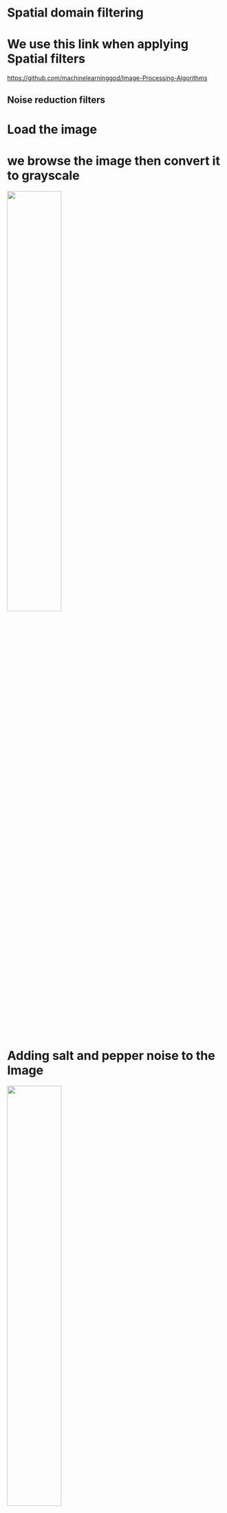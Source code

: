 ﻿
# Spatial domain filtering 
# We use this link when applying Spatial filters
 https://github.com/machinelearninggod/Image-Processing-Algorithms

## Noise reduction filters



# Load the image 
# we browse the image then convert it to grayscale


<img src = "/images/load.png" width = "50%">

# Adding  salt and pepper noise to the Image



<img src = "/images/noise.PNG" width = "50%">

# Apply filters on the noisy image

# 1.Box Filter
# we uset the width of the box filter equal 9
# The result 


<img src = "/images/BoxFilter.PNG" width = "50%">

# 2.Gaussian Filter 
# for σ = 0.3
# The result



<img src = "/images/gussianFilter.PNG" width = "50%">

# 3.Median (Non-linear) filter
# we use median filter 3x3
# The result


<img src = "/images/medianFilter.PNG" width = "50%">

# We have some problems in plotting in the mainwindow.ui so we plot figures outside gui


<img src = "/images/LinesFigures.PNG" width = "50%">

# spatial domain filtering:

# 1-Prewitt : convolve image with Prewitt kernel in both directions

<img src = "/images/prewit.png" width = "50%">

# 2-sobel : convolve image with sobel kernel in both directions and calculate the magnitude to get the gradiant

<img src = "/images/sobel.png" width = "50%">

# 3-LAPLACIAN :convolve image with laplacian kernel

<img src = "/images/laplacian.png" width = "50%">

# 4-LOG : convolve laplacian kernel with gaussian kernel then convolve with image

## We use this link in applying LOG filter
http://homepages.inf.ed.ac.uk/rbf/HIPR2/log.htm

<img src = "/images/log.png" width = "50%">

# 5-DOG : convolve image with gaussian kernel twice with different std then subtract them
## We use this link while applying DOG filter
http://www.tjscientific.com/2017/01/31/using-python-and-opencv-to-create-a-difference-of-gaussian-filter/


<img src = "/images/dog.png" width = "50%">

# 6-SHARPENING:convolve image with sharpen kernel 
## We use this link when applying sharpening filter 
https://stackoverflow.com/questions/47377230/error-with-image-sharpening-in-python

<img src = "/images/sharping.png" width = "50%">

# Fourier Transform


## 1. first we extract value channel from the loaded image 

<img src = "/images/extractedValueChannel.PNG" width = "50%">

## 2. Then we apply FT but there is a problem in showing it on our GUI, we try to save it outside then implement it but we failed

<img src = "/images/FT.PNG" width = "50%">

## 3. Then making shifted FT but there is a problem in showing it on our GUI


<img src = "/images/ShiftedFT.PNG" width = "50%">

## 4. we tried Shifted FT without log scale but there is a problem in showing it on our GUI

<img src = "/images/Without log.PNG" width = "50%">

## 5. we generate filres (low pass filter & high pass filter )  by using arrays of zeros and ones then apply Filter in Frequency Domain , we multipy the ideal LPF by the fourier spectrum of the image

### I. LPF REsult , it didn't work in gui but work outside it 

<img src = "/images/LPF.PNG" width = "50%">

### II.HPS Result, it didn't work in gui but work outside it

<img src = "/images/HPF.PNG" width = "50%">

# Hough Transform


# 1.Hough lines tranform
## we use this link to help us applying Hough lines
https://scikit-image.org/docs/dev/auto_examples/edges/plot_line_hough_transform.html

# first we convert the to grayscale
# The following steps are performed to detect lines in the image
# Step 1 : Initialize Accumulator
# Step 2: Detect Edges
# Step 3: Voting by Edge Pixels


# The result 


<img src = "/images/Lines.PNG" width = "50%">

## Hough circles 

## we have a help from our freind Omnia she gave us two useful links about hough circles 
1. https://www.codingame.com/playgrounds/38470/how-to-detect-circles-in-images?fbclid=IwAR0dhunhK6MLftiHfHJVEWTTOIL0MOr4NhWq2pBCnm5s2l0PnMCXNsAbBIc

2. https://github.com/PavanGJ/Circle-Hough-Transform?fbclid=IwAR0dhunhK6MLftiHfHJVEWTTOIL0MOr4NhWq2pBCnm5s2l0PnMCXNsAbBIc

## We make canny adge detector for the image 
## after lots of trying we choose specific parameters for circles and detection but the detection wasn't good enough

    rmin = 20
    rmax = 25
    steps = 50
    threshold = 0.4
## there are problems in plotting in gui directly so we make save for image then implement it in gui


<img src = "/images/houghcircle.PNG" width = "50%">

## Histogram 

## we make an empty array and we count pixel value by making for loop
## then we plot it with  x (0:256)

<img src = "/images/inutHistogram.PNG" width = "50%">

# Histogram Equalization

## We make a cumulative function CDF , normalized cumulative sum to modify the intensity values of our original image. 
## we use a this link to make Equalization
https://hackernoon.com/histogram-equalization-in-python-from-scratch-ebb9c8aa3f23

<img src = "/images/outputHistogramEqualization.PNG" width = "50%">

<img src = "/images/HistogramEqualization.PNG" width = "50%">

# Matching histogram 

## We use this link while applying matching histogram
https://scikit-image.org/docs/dev/auto_examples/transform/plot_histogram_matching.html

# -get the set of  pixel values and their corresponding indices and counts

# - take the cumsum of the counts and normalize by the number of pixels to get the empirical cumulative distribution functions for the source and

# interpolate linearly to find the pixel values in the template image that correspond most closely to the quantiles in the source image

<img src = "/images/matching.png" width = "50%">


```python
:
```
